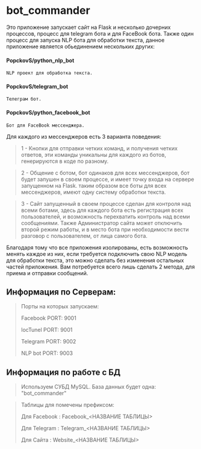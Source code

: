 # bot_commander

Это приложение запускает сайт на Flask и несколько дочерних 
процессов, процесс для telegram бота и для FaceBook бота.
Также один процесс для запуска NLP бота для обработки текста, 
данное приложение является обьединением нескольких других:
#### PopckovS/python_nlp_bot
    NLP проект для обработка текста.
#### PopckovS/telegram_bot
    Телеграм бот.
#### PopckovS/python_facebook_bot
    Бот для FaceBook мессенджера.

Для каждого из мессенджеров есть 3 варианта поведения: 
> 1 - Кнопки для отправки четких команд, и получения четких ответов, 
> эти команды уникальны для каждого из ботов, генерируются в коде по разному.

> 2 - Общение с ботом, бот одинаков для всех мессенджеров, бот будет запушен
> в своем процессе, и имеет точку входа на сервере запущенном на Flask.
> таким образом все боты для всех мессенджеров, имеют одну систему обработки 
> текста. 

> 3 - Сайт запущенный в своем процессе сделан для контроля
> над всеми ботами, здесь для каждого бота есть регистрация
> всех пользователей, и возможность перехватить контроль над
> всеми сообщениями. Также Администратор сайта может отключить
> второй режим работы, и в место бота при необходимости вести
> разговор с пользователем, от лица самого бота.

Благодаря тому что все приложения изолированы, есть 
возможность менять каждое из них, если требуется
подключить свою NLP модель для обработки текста, это можно
сделать без изменения остальных частей приложения. Вам потребуется
всего лишь сделать 2 метода, для приема и отправки сообщений.    

## Информация по Серверам:
> Порты на которых запускаем:
>
> Facebook PORT: 9001
>
> locTunel PORT: 9001
>
> Telegram PORT: 9002
>
> NLP bot  PORT: 9003

## Информация по работе с БД 
> Используем СУБД MySQL. База данных будет одна: "bot_commander" 

> Таблицы для помечены префиксом:
>
> Для Facebook : Facebook_<НАЗВАНИЕ ТАБЛИЦЫ>
>
> Для Telegram : Telegram_<НАЗВАНИЕ ТАБЛИЦЫ>
>
> Для Сайта    : Website_<НАЗВАНИЕ ТАБЛИЦЫ>